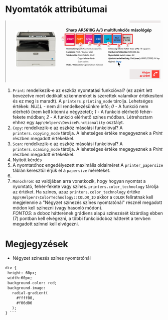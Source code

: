 # Nyomtatók attribútumai

![1 elem a nyomtató listából](images/printerlist_single_element.png)

1. ```Print```: rendelkezik-e az eszköz nyomtatási funkcióval? (ez azért lett bevezetve mert dedikált szkennereket 
is szerettek valamikor értékesíteni és ez meg is maradt). A ```printers.printing_mode``` tárolja. Lehetséges értékek: 
*NULL* - nem áll rendelkezésünkre infó; *0* - A funkció nem elérhető (nem kell kitenni a négyzetet); 
*1* - A funkció elérhető fehér-fekete módban; *2* - A funkció elérhető színes módban. Létrehoztam ehhez egy 
```App\Helpers\DeviceFunctionality``` osztályt.
2. ```Copy```: rendelkezik-e az eszköz másolási funkcióval? A ```printers.copying_mode``` tárolja. A lehetséges 
értéke megegyeznek a *Print* részben megadott értékekkel. 
3.  ```Scan```: rendelkezik-e az eszköz másolási funkcióval? A ```printers.scaning_mode``` tárolja. A lehetséges 
   értéke megegyeznek a *Print* részben megadott értékekkel. 
4. Nyitott kérdés
5. A nyomtatóhoz engedélyezett maximális oldalméret A ```printer_papersize``` táblán keresztül érjük el a ```papersize```
méreteket.
6. 
7. ```Monochrom```: ez valójában arra vonatkozik, hogy hogyan nyomtat a nyomtató, fehér-fekete vagy színes. 
```printers.color_technology``` tárolja az értéket. Ha színes, azaz ```printers.color_technology``` értéke 
```App\Helpers\ColorTechnology::COLOR_ID``` akkor a ```COLOR``` felíratnak kell megjelennie a "Négyzet színezés színes nyomtatónál"
résznél megadott módon kell színezni (vagy hasonló módon).  
*FONTOS*: a doboz hátterének grádiens alapú színezését kizárólag ebben (7) pontban kell elvégezni, a többi funkciódoboz 
hátterét a tervben megadott színnel kell elvégezni.


# Megjegyzések

 -  Négyzet színezés színes nyomtatónál 
 ```{css}
div {
  height: 60px;
  width:60px;
  background-color: red;
  background-image:
    radial-gradient(
      #ffff00,
      #f06d06
    );
} ``` 
